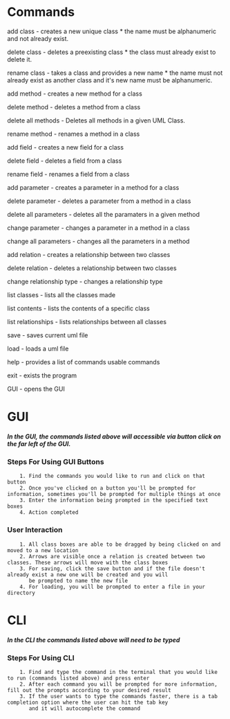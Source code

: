 # Commands


add class - creates a new unique class * the name must be alphanumeric and not already exist.

delete class - deletes a preexisting class * the class must already exist to delete it.

rename class - takes a class and provides a new name * the name must not already exist as another class and it's new name must be alphanumeric.

add method - creates a new method for a class

delete method - deletes a method from a class

delete all methods - Deletes all methods in a given UML Class.

rename method - renames a method in a class

add field - creates a new field for a class

delete field - deletes a field from a class

rename field - renames a field from a class

add parameter - creates a parameter in a method for a class

delete parameter - deletes a parameter from a method in a class

delete all parameters - deletes all the paramaters in a given method

change parameter - changes a parameter in a method in a class

change all parameters - changes all the parameters in a method

add relation - creates a relationship between two classes

delete relation - deletes a relationship between two classes

change relationship type - changes a relationship type

list classes - lists all the classes made

list contents - lists the contents of a specific class

list relationships - lists relationships between all classes

save - saves current uml file

load - loads a uml file

help - provides a list of commands usable commands

exit - exists the program

GUI - opens the GUI

# GUI

##### In the GUI, the commands listed above will accessible via button click on the far left of the GUI.
            
### Steps For Using GUI Buttons

        1. Find the commands you would like to run and click on that button
        2. Once you've clicked on a button you'll be prompted for information, sometimes you'll be prompted for multiple things at once
        3. Enter the information being prompted in the specified text boxes
        4. Action completed
    
### User Interaction

        1. All class boxes are able to be dragged by being clicked on and moved to a new location
        2. Arrows are visible once a relation is created between two classes. These arrows will move with the class boxes
        3. For saving, click the save button and if the file doesn't already exist a new one will be created and you will
           be prompted to name the new file
        4. For loading, you will be prompted to enter a file in your directory

# CLI
##### In the CLI the commands listed above will need to be typed

### Steps For Using CLI

        1. Find and type the command in the terminal that you would like to run (commands listed above) and press enter
        2. After each command you will be prompted for more information, fill out the prompts according to your desired result
        3. If the user wants to type the commands faster, there is a tab completion option where the user can hit the tab key
           and it will autocomplete the command
            
